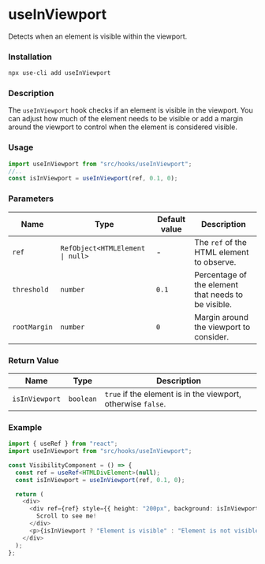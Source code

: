 # useInViewport

Detects when an element is visible within the viewport.

### Installation

```bash
npx use-cli add useInViewport
```

### Description

The `useInViewport` hook checks if an element is visible in the viewport. You can adjust how much of the element needs to be visible or add a margin around the viewport to control when the element is considered visible.

### Usage

```typescript
import useInViewport from "src/hooks/useInViewport";
//..
const isInViewport = useInViewport(ref, 0.1, 0);
```

### Parameters

| Name         | Type                             | Default value | Description                                         |
| ------------ | -------------------------------- | ------------- | --------------------------------------------------- |
| `ref`        | `RefObject<HTMLElement \| null>` | -             | The `ref` of the HTML element to observe.           |
| `threshold`  | `number`                         | `0.1`         | Percentage of the element that needs to be visible. |
| `rootMargin` | `number`                         | `0`           | Margin around the viewport to consider.             |

### Return Value

| Name           | Type      | Description                                                  |
| -------------- | --------- | ------------------------------------------------------------ |
| `isInViewport` | `boolean` | `true` if the element is in the viewport, otherwise `false`. |

### Example

```typescript
import { useRef } from "react";
import useInViewport from "src/hooks/useInViewport";

const VisibilityComponent = () => {
  const ref = useRef<HTMLDivElement>(null);
  const isInViewport = useInViewport(ref, 0.1, 0);

  return (
    <div>
      <div ref={ref} style={{ height: "200px", background: isInViewport ? "lightgreen" : "lightgray" }}>
        Scroll to see me!
      </div>
      <p>{isInViewport ? "Element is visible" : "Element is not visible"}</p>
    </div>
  );
};
```
